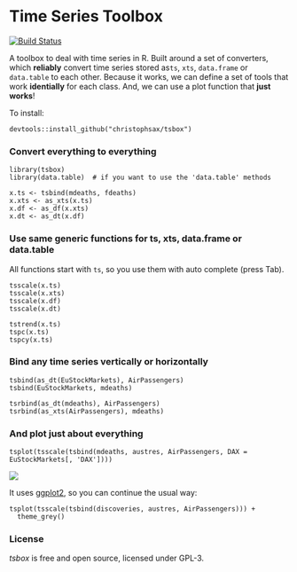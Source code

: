 Time Series Toolbox
===================

[![Build Status](https://travis-ci.org/christophsax/tsbox.svg?branch=master)](https://travis-ci.org/christophsax/tsbox)

A toolbox to deal with time series in R. Built around a set of converters, which
**reliably** convert time series stored as`ts`, `xts`, `data.frame` or
`data.table` to each other. Because it works, we can define a set of tools that
work **identially** for each class. And, we can use a plot function that
**just works**!

To install:
```
devtools::install_github("christophsax/tsbox")
```

### Convert everything to everything

```
library(tsbox)
library(data.table)  # if you want to use the 'data.table' methods

x.ts <- tsbind(mdeaths, fdeaths) 
x.xts <- as_xts(x.ts)
x.df <- as_df(x.xts)
x.dt <- as_dt(x.df)
```

### Use same generic functions for ts, xts, data.frame or data.table

All functions start with `ts`, so you use them with auto complete (press Tab).

```
tsscale(x.ts)
tsscale(x.xts)
tsscale(x.df)
tsscale(x.dt)

tstrend(x.ts)
tspc(x.ts)
tspcy(x.ts)
```

### Bind any time series vertically or horizontally

```
tsbind(as_dt(EuStockMarkets), AirPassengers)
tsbind(EuStockMarkets, mdeaths)

tsrbind(as_dt(mdeaths), AirPassengers)
tsrbind(as_xts(AirPassengers), mdeaths)
```

### And plot just about everything

```
tsplot(tsscale(tsbind(mdeaths, austres, AirPassengers, DAX = EuStockMarkets[, 'DAX'])))
```
![](https://github.com/christophsax/tsbox/raw/master/inst/docs/myfig.png)


It uses [ggplot2](https://CRAN.R-project.org/package=ggplot2), so you can 
continue the usual way:

```
tsplot(tsscale(tsbind(discoveries, austres, AirPassengers))) + 
  theme_grey()
```


### License

*tsbox* is free and open source, licensed under GPL-3. 

